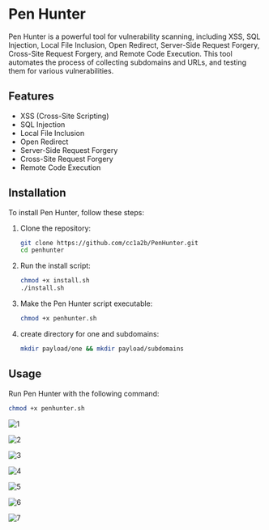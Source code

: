 # Pen Hunter

Pen Hunter is a powerful tool for vulnerability scanning, including XSS, SQL Injection, Local File Inclusion, Open Redirect, Server-Side Request Forgery, Cross-Site Request Forgery, and Remote Code Execution. This tool automates the process of collecting subdomains and URLs, and testing them for various vulnerabilities.

## Features

- XSS (Cross-Site Scripting)
- SQL Injection
- Local File Inclusion
- Open Redirect
- Server-Side Request Forgery
- Cross-Site Request Forgery
- Remote Code Execution

## Installation

To install Pen Hunter, follow these steps:

1. Clone the repository:
    ```bash
    git clone https://github.com/cc1a2b/PenHunter.git
    cd penhunter
    ```

2. Run the install script:
    ```bash
    chmod +x install.sh
    ./install.sh
    ```

3. Make the Pen Hunter script executable:
    ```bash
    chmod +x penhunter.sh
    ```

4. create directory for one and subdomains:
    ```bash
    mkdir payload/one && mkdir payload/subdomains
    ```

## Usage

Run Pen Hunter with the following command:

```bash
chmod +x penhunter.sh
```


![1](https://github.com/user-attachments/assets/657390e8-8130-4a74-9998-146b9b1534c7)

![2](https://github.com/user-attachments/assets/e36dc85a-21c0-49f6-979e-be55b7cf36cc)

![3](https://github.com/user-attachments/assets/51756c06-d786-4bd1-85b1-2e705365ab70)

![4](https://github.com/user-attachments/assets/aaa85bf9-146d-456c-9a01-c3852cf8afb4)

![5](https://github.com/user-attachments/assets/5fed5c32-9df7-418e-806c-11dec9f70427)

![6](https://github.com/user-attachments/assets/1a8861b6-cf14-4bc0-8e36-8d8e4fc6ed27)

![7](https://github.com/user-attachments/assets/516b8026-a1ea-4d31-870b-e17e292be115)



